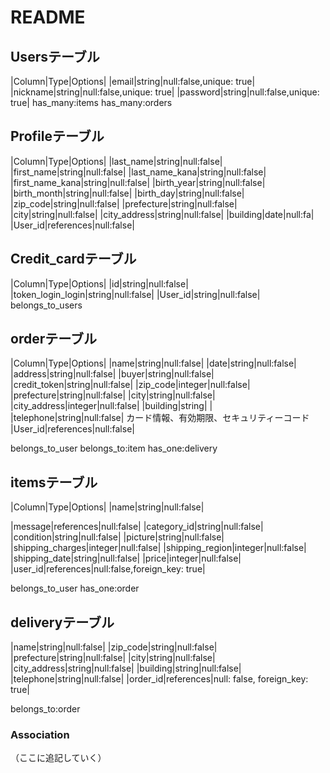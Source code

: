 # README

## Usersテーブル

|Column|Type|Options|
|email|string|null:false,unique: true|
|nickname|string|null:false,unique: true|
|password|string|null:false,unique: true|
has_many:items
has_many:orders

## Profileテーブル

|Column|Type|Options|
|last_name|string|null:false|
|first_name|string|null:false|
|last_name_kana|string|null:false|
|first_name_kana|string|null:false|
|birth_year|string|null:false|
|birth_month|string|null:false|
|birth_day|string|null:false|
|zip_code|string|null:false|
|prefecture|string|null:false|
|city|string|null:false|
|city_address|string|null:false|
|building|date|null:fa|
|User_id|references|null:false|

## Credit_cardテーブル

|Column|Type|Options|
|id|string|null:false|
|token_login_login|string|null:false|
|User_id|string|null:false|
belongs_to_users


## orderテーブル

|Column|Type|Options|
|name|string|null:false|
|date|string|null:false|
|address|string|null:false|
|buyer|string|null:false|
|credit_token|string|null:false|
|zip_code|integer|null:false|
|prefecture|string|null:false|
|city|string|null:false|
|city_address|integer|null:false|
|building|string|      |
|telephone|string|null:false|
カード情報、有効期限、セキュリティーコード
|User_id|references|null:false|

belongs_to_user
belongs_to:item
has_one:delivery

## itemsテーブル

|Column|Type|Options|
|name|string|null:false|

|message|references|null:false|
|category_id|string|null:false|
|condition|string|null:false|
|picture|string|null:false|
|shipping_charges|integer|null:false|
|shipping_region|integer|null:false|
|shipping_date|string|null:false|
|price|integer|null:false|
|user_id|references|null:false,foreign_key: true|

belongs_to_user
has_one:order

## deliveryテーブル

|name|string|null:false|
|zip_code|string|null:false|
|prefecture|string|null:false|
|city|string|null:false|
|city_address|string|null:false|
|building|string|null:false|
|telephone|string|null:false|
|order_id|references|null: false, foreign_key: true|

belongs_to:order


### Association
（ここに追記していく）